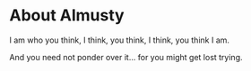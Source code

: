 # About Almusty

I am who you think, I think, you think, I think, you think I am.

And you need not ponder over it... for you might get lost trying.
